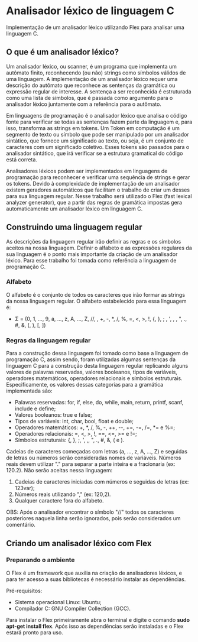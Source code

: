 # Analisador léxico de linguagem C
Implementação de um analisador léxico utilizando Flex para analisar uma linguagem C.

## O que é um analisador léxico?
 Um analisador léxico, ou scanner, é um programa que implementa um autômato finito, reconhecendo (ou não) strings como símbolos válidos de uma linguagem. A implementação de um analisador léxico requer uma descrição do autômato que reconhece as sentenças da gramática ou expressão regular de interesse. A sentença a ser reconhecida é estruturada como uma lista de símbolos, que é passada como argumento para o analisador léxico juntamente com a referência para o autômato.
  
 Em linguagens de programação é o analisador léxico que analisa o código fonte para verificar se todas as sentenças fazem parte da linguagem e, para isso, transforma as strings em tokens. Um Token em computação é um segmento de texto ou símbolo que pode ser manipulado por um analisador sintático, que fornece um significado ao texto, ou seja, é um conjunto de caracteres com um significado coletivo. Esses tokens são passados para o analisador sintático, que irá verificar se a estrutura gramatical do código está correta.
  
 Analisadores léxicos podem ser implementados em linguagens de programação para reconhecer e verificar uma sequência de strings e gerar os tokens. Devido à complexidade de implementação de um analisador existem geradores automáticos que facilitam o trabalho de criar um desses para sua linguagem regular. Nesse trabalho será utilizado o Flex (fast lexical analyzer generator), que a partir das regras de gramática impostas gera automaticamente um analisador léxico em linguagem C.

## Construindo uma linguagem regular
 As descrições da linguagem regular irão definir as regras e os símbolos aceitos na nossa linguagem. Definir o alfabeto e as expressões regulares da sua linguagem é o ponto mais importante da criação de um analisador léxico. Para esse trabalho foi tomada como referência a linguagem de programação C.

### Alfabeto
 O alfabeto é o conjunto de todos os caracteres que irão formar as strings da nossa linguagem regular. O alfabeto estabelecido para essa linguagem é:
 - Σ = (0, 1, ..., 9, a, ..., z, A, ..., Z, //, , +, -, *, /, %, =, <, >, !, {, }, ; , ', , , ", ., #, &, (, ), [, ])

### Regras da linguagem regular
 Para a construção dessa linguagem foi tomado como base a linguagem de programação C, assim sendo, foram utilizadas algumas sentenças da linguagem C para a construção desta linguagem regular replicando alguns valores de palavras reservadas, valores booleanos, tipos de variáveis, operadores matemáticos, operadores relacionais e símbolos estruturais. Especificamente, os valores dessas categorias para a gramática implementada são:
- Palavras reservadas: for, if, else, do, while, main, return, printf, scanf, include e define;
- Valores booleanos: true e false;
- Tipos de variáveis: int, char, bool, float e double;
- Operadores matemáticos: +, *, /, %, -, ++, --, +=, -=, /=, *= e %=;
- Operadores relacionais: =, <, >, !, ==, <=, >= e !=;
- Símbolos estruturais: {, }, ;, ', ,, ", ., #, &, ( e ).

Cadeias de caracteres começadas com letras (a, ..., z, A, ..., Z) e seguidas de letras ou números serão consideradas nomes de variáveis. Números reais devem utilizar "." para separar a parte inteira e a fracionaria (ex: 120.2). Não serão aceitas nessa linguagem:
1. Cadeias de caracteres iniciadas com números e seguidas de letras (ex: 123var);
2. Números reais utilizando "," (ex: 120,2).
3. Qualquer caractere fora do alfabeto.

OBS: Após o analisador encontrar o símbolo "//" todos os caracteres posteriores naquela linha serão ignorados, pois serão considerados um comentário.

## Criando um analisador léxico com Flex
### Preparando o ambiente
O Flex é um framework que auxilia na criação de analisadores léxicos, e para ter acesso a suas bibliotecas é necessário instalar as dependências.

Pré-requisitos:
- Sistema operacional Linux: Ubuntu;
- Compilador C: GNU Compiler Collection (GCC).

Para instalar o Flex primeiramente abra o terminal e digite o comando **sudo apt-get install flex**. Após isso as dependências serão instaladas e o Flex estará pronto para uso.
